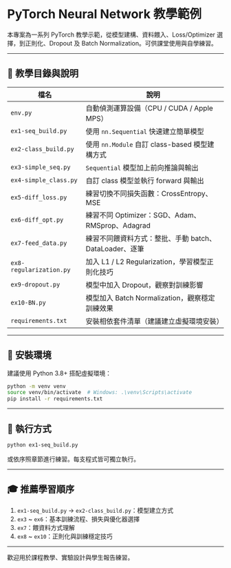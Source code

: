 
# PyTorch Neural Network 教學範例

本專案為一系列 PyTorch 教學示範，從模型建構、資料餵入、Loss/Optimizer 選擇，到正則化、Dropout 及 Batch Normalization。可供課堂使用與自學練習。

---

## 📁 教學目錄與說明

| 檔名 | 說明 |
|------|------|
| `env.py` | 自動偵測運算設備（CPU / CUDA / Apple MPS） |
| `ex1-seq_build.py` | 使用 `nn.Sequential` 快速建立簡單模型 |
| `ex2-class_build.py` | 使用 `nn.Module` 自訂 class-based 模型建構方式 |
| `ex3-simple_seq.py` | `Sequential` 模型加上前向推論與輸出 |
| `ex4-simple_class.py` | 自訂 class 模型並執行 forward 與輸出 |
| `ex5-diff_loss.py` | 練習切換不同損失函數：CrossEntropy、MSE |
| `ex6-diff_opt.py` | 練習不同 Optimizer：SGD、Adam、RMSprop、Adagrad |
| `ex7-feed_data.py` | 練習不同餵資料方式：整批、手動 batch、DataLoader、逐筆 |
| `ex8-regularization.py` | 加入 L1 / L2 Regularization，學習模型正則化技巧 |
| `ex9-dropout.py` | 模型中加入 Dropout，觀察對訓練影響 |
| `ex10-BN.py` | 模型加入 Batch Normalization，觀察穩定訓練效果 |
| `requirements.txt` | 安裝相依套件清單（建議建立虛擬環境安裝） |

---

## 🔧 安裝環境

建議使用 Python 3.8+ 搭配虛擬環境：

```bash
python -m venv venv
source venv/bin/activate  # Windows: .\venv\Scripts\activate
pip install -r requirements.txt
```

---

## 🚀 執行方式

```bash
python ex1-seq_build.py
```

或依序照章節進行練習。每支程式皆可獨立執行。

---

## 🎓 推薦學習順序

1. `ex1-seq_build.py` → `ex2-class_build.py`：模型建立方式
2. `ex3` ~ `ex6`：基本訓練流程、損失與優化器選擇
3. `ex7`：餵資料方式理解
4. `ex8` ~ `ex10`：正則化與訓練穩定技巧

---

歡迎用於課程教學、實驗設計與學生報告練習。
